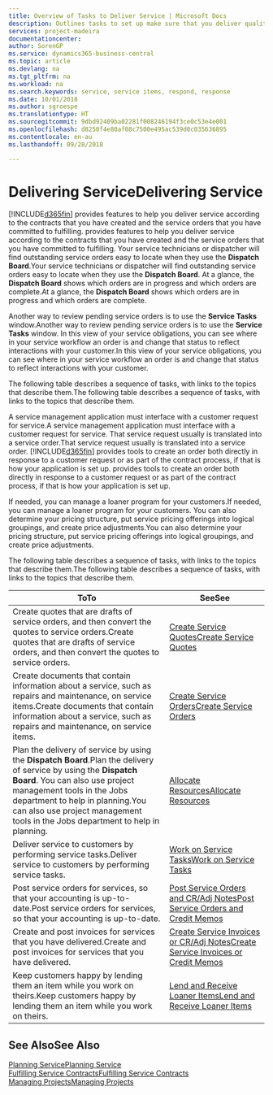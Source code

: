 ```yaml
---
title: Overview of Tasks to Deliver Service | Microsoft Docs
description: Outlines tasks to set up make sure that you deliver quality service and live up to agreements with customers.
services: project-madeira
documentationcenter: 
author: SorenGP
ms.service: dynamics365-business-central
ms.topic: article
ms.devlang: na
ms.tgt_pltfrm: na
ms.workload: na
ms.search.keywords: service, service items, respond, response
ms.date: 10/01/2018
ms.author: sgroespe
ms.translationtype: HT
ms.sourcegitcommit: 9dbd92409ba02281f008246194f3ce0c53e4e001
ms.openlocfilehash: d8250f4e80af08c7500e495ac539d0c035636895
ms.contentlocale: en-au
ms.lasthandoff: 09/28/2018

---
```

# <a name="delivering-service"></a><span data-ttu-id="90b61-103">Delivering Service</span><span class="sxs-lookup"><span data-stu-id="90b61-103">Delivering Service</span></span>
[!INCLUDE[d365fin](includes/d365fin_md.md)] <span data-ttu-id="90b61-104">provides features to help you deliver service according to the contracts that you have created and the service orders that you have committed to fulfilling.</span><span class="sxs-lookup"><span data-stu-id="90b61-104"> provides features to help you deliver service according to the contracts that you have created and the service orders that you have committed to fulfilling.</span></span> <span data-ttu-id="90b61-105">Your service technicians or dispatcher will find outstanding service orders easy to locate when they use the **Dispatch Board**.</span><span class="sxs-lookup"><span data-stu-id="90b61-105">Your service technicians or dispatcher will find outstanding service orders easy to locate when they use the **Dispatch Board**.</span></span> <span data-ttu-id="90b61-106">At a glance, the **Dispatch Board** shows which orders are in progress and which orders are complete.</span><span class="sxs-lookup"><span data-stu-id="90b61-106">At a glance, the **Dispatch Board** shows which orders are in progress and which orders are complete.</span></span>  
  
<span data-ttu-id="90b61-107">Another way to review pending service orders is to use the **Service Tasks** window.</span><span class="sxs-lookup"><span data-stu-id="90b61-107">Another way to review pending service orders is to use the **Service Tasks** window.</span></span> <span data-ttu-id="90b61-108">In this view of your service obligations, you can see where in your service workflow an order is and change that status to reflect interactions with your customer.</span><span class="sxs-lookup"><span data-stu-id="90b61-108">In this view of your service obligations, you can see where in your service workflow an order is and change that status to reflect interactions with your customer.</span></span>  
  
<span data-ttu-id="90b61-109">The following table describes a sequence of tasks, with links to the topics that describe them.</span><span class="sxs-lookup"><span data-stu-id="90b61-109">The following table describes a sequence of tasks, with links to the topics that describe them.</span></span>   

<span data-ttu-id="90b61-110">A service management application must interface with a customer request for service.</span><span class="sxs-lookup"><span data-stu-id="90b61-110">A service management application must interface with a customer request for service.</span></span> <span data-ttu-id="90b61-111">That service request usually is translated into a service order.</span><span class="sxs-lookup"><span data-stu-id="90b61-111">That service request usually is translated into a service order.</span></span> [!INCLUDE[d365fin](includes/d365fin_md.md)] <span data-ttu-id="90b61-112">provides tools to create an order both directly in response to a customer request or as part of the contract process, if that is how your application is set up.</span><span class="sxs-lookup"><span data-stu-id="90b61-112"> provides tools to create an order both directly in response to a customer request or as part of the contract process, if that is how your application is set up.</span></span>  
  
<span data-ttu-id="90b61-113">If needed, you can manage a loaner program for your customers.</span><span class="sxs-lookup"><span data-stu-id="90b61-113">If needed, you can manage a loaner program for your customers.</span></span> <span data-ttu-id="90b61-114">You can also determine your pricing structure, put service pricing offerings into logical groupings, and create price adjustments.</span><span class="sxs-lookup"><span data-stu-id="90b61-114">You can also determine your pricing structure, put service pricing offerings into logical groupings, and create price adjustments.</span></span>  
  
<span data-ttu-id="90b61-115">The following table describes a sequence of tasks, with links to the topics that describe them.</span><span class="sxs-lookup"><span data-stu-id="90b61-115">The following table describes a sequence of tasks, with links to the topics that describe them.</span></span>   
  
|<span data-ttu-id="90b61-116">**To**</span><span class="sxs-lookup"><span data-stu-id="90b61-116">**To**</span></span>|<span data-ttu-id="90b61-117">**See**</span><span class="sxs-lookup"><span data-stu-id="90b61-117">**See**</span></span>|  
|------------|-------------|  
|<span data-ttu-id="90b61-118">Create quotes that are drafts of service orders, and then convert the quotes to service orders.</span><span class="sxs-lookup"><span data-stu-id="90b61-118">Create quotes that are drafts of service orders, and then convert the quotes to service orders.</span></span>|[<span data-ttu-id="90b61-119">Create Service Quotes</span><span class="sxs-lookup"><span data-stu-id="90b61-119">Create Service Quotes</span></span>](service-how-to-create-service-quotes.md)|
|<span data-ttu-id="90b61-120">Create documents that contain information about a service, such as repairs and maintenance, on service items.</span><span class="sxs-lookup"><span data-stu-id="90b61-120">Create documents that contain information about a service, such as repairs and maintenance, on service items.</span></span>|[<span data-ttu-id="90b61-121">Create Service Orders</span><span class="sxs-lookup"><span data-stu-id="90b61-121">Create Service Orders</span></span>](service-how-to-create-service-orders.md)|
|<span data-ttu-id="90b61-122">Plan the delivery of service by using the **Dispatch Board**.</span><span class="sxs-lookup"><span data-stu-id="90b61-122">Plan the delivery of service by using the **Dispatch Board**.</span></span> <span data-ttu-id="90b61-123">You can also use project management tools in the Jobs department to help in planning.</span><span class="sxs-lookup"><span data-stu-id="90b61-123">You can also use project management tools in the Jobs department to help in planning.</span></span>|[<span data-ttu-id="90b61-124">Allocate Resources</span><span class="sxs-lookup"><span data-stu-id="90b61-124">Allocate Resources</span></span>](service-how-to-allocate-resources.md)|  
|<span data-ttu-id="90b61-125">Deliver service to customers by performing service tasks.</span><span class="sxs-lookup"><span data-stu-id="90b61-125">Deliver service to customers by performing service tasks.</span></span>|[<span data-ttu-id="90b61-126">Work on Service Tasks</span><span class="sxs-lookup"><span data-stu-id="90b61-126">Work on Service Tasks</span></span>](service-how-to-work-on-service-tasks.md)|  
|<span data-ttu-id="90b61-127">Post service orders for services, so that your accounting is up-to-date.</span><span class="sxs-lookup"><span data-stu-id="90b61-127">Post service orders for services, so that your accounting is up-to-date.</span></span>|[<span data-ttu-id="90b61-128">Post Service Orders and CR/Adj Notes</span><span class="sxs-lookup"><span data-stu-id="90b61-128">Post Service Orders and Credit Memos</span></span>](service-how-to-post-service-orders.md)|  
|<span data-ttu-id="90b61-129">Create and post invoices for services that you have delivered.</span><span class="sxs-lookup"><span data-stu-id="90b61-129">Create and post invoices for services that you have delivered.</span></span>|[<span data-ttu-id="90b61-130">Create Service Invoices or CR/Adj Notes</span><span class="sxs-lookup"><span data-stu-id="90b61-130">Create Service Invoices or Credit Memos</span></span>](service-how-create-invoices.md)|  
|<span data-ttu-id="90b61-131">Keep customers happy by lending them an item while you work on theirs.</span><span class="sxs-lookup"><span data-stu-id="90b61-131">Keep customers happy by lending them an item while you work on theirs.</span></span>| [<span data-ttu-id="90b61-132">Lend and Receive Loaner Items</span><span class="sxs-lookup"><span data-stu-id="90b61-132">Lend and Receive Loaner Items</span></span>](service-how-to-lend-receive-loaners.md)|
  
## <a name="see-also"></a><span data-ttu-id="90b61-133">See Also</span><span class="sxs-lookup"><span data-stu-id="90b61-133">See Also</span></span>  
[<span data-ttu-id="90b61-134">Planning Service</span><span class="sxs-lookup"><span data-stu-id="90b61-134">Planning Service</span></span>](service-plan-service.md)  
[<span data-ttu-id="90b61-135">Fulfilling Service Contracts</span><span class="sxs-lookup"><span data-stu-id="90b61-135">Fulfilling Service Contracts</span></span>](service-fulfill-service-contracts.md)  
[<span data-ttu-id="90b61-136">Managing Projects</span><span class="sxs-lookup"><span data-stu-id="90b61-136">Managing Projects</span></span>](projects-manage-projects.md)  

